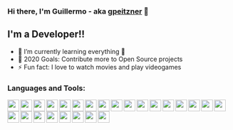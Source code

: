 ### Hi there, I'm Guillermo - aka [gpeitzner][website] 👋

## I'm a Developer!!

- 🌱 I’m currently learning everything 🤣
- 🥅 2020 Goals: Contribute more to Open Source projects
- ⚡ Fun fact: I love to watch movies and play videogames

### Languages and Tools:

<img align="left" alt="" width="26px" src="">
<img align="left" alt="" width="26px" src="">
<img align="left" alt="" width="26px" src="">
<img align="left" alt="" width="26px" src="">
<img align="left" alt="" width="26px" src="">
<img align="left" alt="" width="26px" src="">
<img align="left" alt="" width="26px" src="">
<img align="left" alt="" width="26px" src="">
<img align="left" alt="" width="26px" src="">
<img align="left" alt="" width="26px" src="">
<img align="left" alt="" width="26px" src="">
<img align="left" alt="" width="26px" src="">
<img align="left" alt="" width="26px" src="">
<img align="left" alt="" width="26px" src="">
<img align="left" alt="" width="26px" src="">
<img align="left" alt="" width="26px" src="">
<img align="left" alt="" width="26px" src="">
<img align="left" alt="" width="26px" src="">
<img align="left" alt="" width="26px" src="">
<img align="left" alt="" width="26px" src="">
<img align="left" alt="" width="26px" src="">
<img align="left" alt="" width="26px" src="">
<img align="left" alt="" width="26px" src="">
<img align="left" alt="" width="26px" src="">
<img align="left" alt="" width="26px" src="">

[website]: https://github.com/gpeitzner
